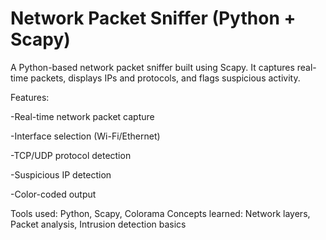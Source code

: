 # Network Packet Sniffer (Python + Scapy)

A Python-based network packet sniffer built using Scapy.
It captures real-time packets, displays IPs and protocols, and flags suspicious activity.

Features:

-Real-time network packet capture

-Interface selection (Wi-Fi/Ethernet)

-TCP/UDP protocol detection

-Suspicious IP detection

-Color-coded output

Tools used: Python, Scapy, Colorama
Concepts learned: Network layers, Packet analysis, Intrusion detection basics
